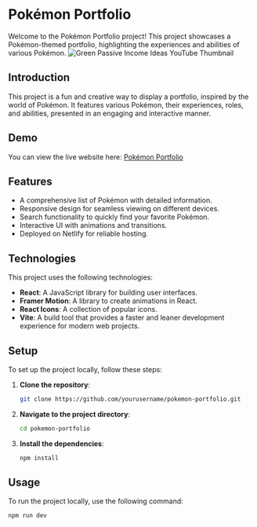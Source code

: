 # Pokémon Portfolio

Welcome to the Pokémon Portfolio project! This project showcases a Pokémon-themed portfolio, highlighting the experiences and abilities of various Pokémon.
![Green Passive Income Ideas YouTube Thumbnail](https://github.com/Raazvardhan/DareMaster/assets/139915269/1dbcbe85-1026-46c3-842d-be0601d0e8c7)

## Introduction

This project is a fun and creative way to display a portfolio, inspired by the world of Pokémon. It features various Pokémon, their experiences, roles, and abilities, presented in an engaging and interactive manner.

## Demo

You can view the live website here: [Pokémon Portfolio](https://portfolio-pokemon.netlify.app/)

## Features

- A comprehensive list of Pokémon with detailed information.
- Responsive design for seamless viewing on different devices.
- Search functionality to quickly find your favorite Pokémon.
- Interactive UI with animations and transitions.
- Deployed on Netlify for reliable hosting.



## Technologies

This project uses the following technologies:

- **React**: A JavaScript library for building user interfaces.
- **Framer Motion**: A library to create animations in React.
- **React Icons**: A collection of popular icons.
- **Vite**: A build tool that provides a faster and leaner development experience for modern web projects.


## Setup

To set up the project locally, follow these steps:

1. **Clone the repository**:
    ```sh
    git clone https://github.com/yourusername/pokemon-portfolio.git
    ```
2. **Navigate to the project directory**:
    ```sh
    cd pokemon-portfolio
    ```
3. **Install the dependencies**:
    ```sh
    npm install
    ```

## Usage

To run the project locally, use the following command:

```sh
npm run dev
